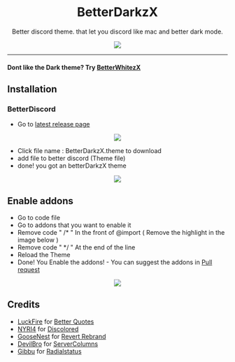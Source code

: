 <h1 align="center">BetterDarkzX</h1>

<p align="center">Better discord theme. that let you discord like mac and better dark mode.</p>
<p align="center">
<img src="https://raw.githubusercontent.com/JNDEV03/BetterDarkzX/main/assets/betterDarkzXSD.png"/> </a> 
</p>

---
#### Dont like the Dark theme? Try [BetterWhitezX](https://github.com/JNDEV03/BetterDarkzX)
## Installation

### BetterDiscord

- Go to [latest release page](https://github.com/JNDEV03/BetterDarkzX/releases/tag/BetterDarkzX5-1)

<p align="center">
<img src="https://raw.githubusercontent.com/JNDEV03/BetterDarkzX/main/assets/betterDarkzX.png"/> </a> 
</p>

- Click file name : BetterDarkzX.theme to download
- add file to better discord (Theme file)
- done! you got an betterDarkzX theme

<p align="center">
<img src="https://raw.githubusercontent.com/JNDEV03/BetterDarkzX/main/assets/click%20this%20black.png"/> </a> 
</p>

## Enable addons

- Go to code file
- Go to addons that you want to enable it
- Remove code " /* " In the front of @import ( Remove the highlight in the image below )
- Remove code " */ " At the end of the line
- Reload the Theme
- Done! You Enable the addons!  -  You can suggest the addons in [Pull request](https://github.com/JNDEV03/BetterDarkzX/pulls)
<p align="center">
<img src="https://raw.githubusercontent.com/JNDEV03/BetterDarkzX/main/assets/remove%20this%20yayay.png"/> </a> 
</p>

## Credits

- [LuckFire](https://github.com/LuckFire) for [Better Quotes](https://github.com/LuckFire/CSS-Snippets/tree/master/BetterQuotes)
- [NYRI4](https://github.com/NYRI4) for [Discolored](https://github.com/NYRI4/Discolored)
- [GooseNest](https://github.com/Goose-Nest) for [Revert Rebrand](https://github.com/Goose-Nest/GT-RevertRebrand)
- [DevilBro](https://github.com/mwittrien) for [ServerColumns](https://github.com/mwittrien/BetterDiscordAddonsd)
- [Gibbu](https://github.com/Gibbu) for [Radialstatus](https://github.com/DiscordStyles/RadialStatus)
